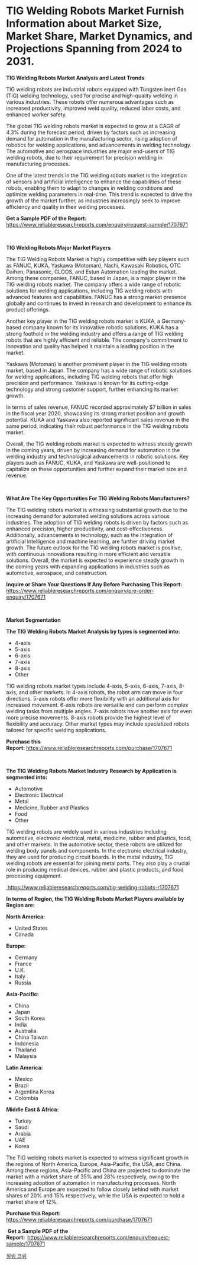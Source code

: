 <p><h1>TIG Welding Robots Market Furnish Information about Market Size, Market Share, Market Dynamics, and Projections Spanning from 2024 to 2031.</h1></p><p><strong>TIG Welding Robots Market Analysis and Latest Trends</strong></p>
<p><p>TIG welding robots are industrial robots equipped with Tungsten Inert Gas (TIG) welding technology, used for precise and high-quality welding in various industries. These robots offer numerous advantages such as increased productivity, improved weld quality, reduced labor costs, and enhanced worker safety.</p><p>The global TIG welding robots market is expected to grow at a CAGR of 4.3% during the forecast period, driven by factors such as increasing demand for automation in the manufacturing sector, rising adoption of robotics for welding applications, and advancements in welding technology. The automotive and aerospace industries are major end-users of TIG welding robots, due to their requirement for precision welding in manufacturing processes.</p><p>One of the latest trends in the TIG welding robots market is the integration of sensors and artificial intelligence to enhance the capabilities of these robots, enabling them to adapt to changes in welding conditions and optimize welding parameters in real-time. This trend is expected to drive the growth of the market further, as industries increasingly seek to improve efficiency and quality in their welding processes.</p></p>
<p><strong>Get a Sample PDF of the Report:&nbsp;</strong> <a href="https://www.reliableresearchreports.com/enquiry/request-sample/1707671">https://www.reliableresearchreports.com/enquiry/request-sample/1707671</a></p>
<p>&nbsp;</p>
<p><strong>TIG Welding Robots Major Market Players</strong></p>
<p><p>The TIG Welding Robots Market is highly competitive with key players such as FANUC, KUKA, Yaskawa (Motoman), Nachi, Kawasaki Robotics, OTC Daihen, Panasonic, CLOOS, and Estun Automation leading the market. Among these companies, FANUC, based in Japan, is a major player in the TIG welding robots market. The company offers a wide range of robotic solutions for welding applications, including TIG welding robots with advanced features and capabilities. FANUC has a strong market presence globally and continues to invest in research and development to enhance its product offerings.</p><p>Another key player in the TIG welding robots market is KUKA, a Germany-based company known for its innovative robotic solutions. KUKA has a strong foothold in the welding industry and offers a range of TIG welding robots that are highly efficient and reliable. The company's commitment to innovation and quality has helped it maintain a leading position in the market.</p><p>Yaskawa (Motoman) is another prominent player in the TIG welding robots market, based in Japan. The company has a wide range of robotic solutions for welding applications, including TIG welding robots that offer high precision and performance. Yaskawa is known for its cutting-edge technology and strong customer support, further enhancing its market growth.</p><p>In terms of sales revenue, FANUC recorded approximately $7 billion in sales in the fiscal year 2020, showcasing its strong market position and growth potential. KUKA and Yaskawa also reported significant sales revenue in the same period, indicating their robust performance in the TIG welding robots market.</p><p>Overall, the TIG welding robots market is expected to witness steady growth in the coming years, driven by increasing demand for automation in the welding industry and technological advancements in robotic solutions. Key players such as FANUC, KUKA, and Yaskawa are well-positioned to capitalize on these opportunities and further expand their market size and revenue.</p></p>
<p>&nbsp;</p>
<p><strong>What Are The Key Opportunities For TIG Welding Robots Manufacturers?</strong></p>
<p><p>The TIG welding robots market is witnessing substantial growth due to the increasing demand for automated welding solutions across various industries. The adoption of TIG welding robots is driven by factors such as enhanced precision, higher productivity, and cost-effectiveness. Additionally, advancements in technology, such as the integration of artificial intelligence and machine learning, are further driving market growth. The future outlook for the TIG welding robots market is positive, with continuous innovations resulting in more efficient and versatile solutions. Overall, the market is expected to experience steady growth in the coming years with expanding applications in industries such as automotive, aerospace, and construction.</p></p>
<p><strong>Inquire or Share Your Questions If Any Before Purchasing This Report:</strong> <a href="https://www.reliableresearchreports.com/enquiry/pre-order-enquiry/1707671">https://www.reliableresearchreports.com/enquiry/pre-order-enquiry/1707671</a></p>
<p>&nbsp;</p>
<p><strong>Market Segmentation</strong></p>
<p><strong>The TIG Welding Robots Market Analysis by types is segmented into:</strong></p>
<p><ul><li>4-axis</li><li>5-axis</li><li>6-axis</li><li>7-axis</li><li>8-axis</li><li>Other</li></ul></p>
<p><p>TIG welding robots market types include 4-axis, 5-axis, 6-axis, 7-axis, 8-axis, and other markets. In 4-axis robots, the robot arm can move in four directions. 5-axis robots offer more flexibility with an additional axis for increased movement. 6-axis robots are versatile and can perform complex welding tasks from multiple angles. 7-axis robots have another axis for even more precise movements. 8-axis robots provide the highest level of flexibility and accuracy. Other market types may include specialized robots tailored for specific welding applications.</p></p>
<p><strong>Purchase this Report:&nbsp;</strong><a href="https://www.reliableresearchreports.com/purchase/1707671">https://www.reliableresearchreports.com/purchase/1707671</a></p>
<p>&nbsp;</p>
<p><strong>The TIG Welding Robots Market Industry Research by Application is segmented into:</strong></p>
<p><ul><li>Automotive</li><li>Electronic Electrical</li><li>Metal</li><li>Medicine, Rubber and Plastics</li><li>Food</li><li>Other</li></ul></p>
<p><p>TIG welding robots are widely used in various industries including automotive, electronic electrical, metal, medicine, rubber and plastics, food, and other markets. In the automotive sector, these robots are utilized for welding body panels and components. In the electronic electrical industry, they are used for producing circuit boards. In the metal industry, TIG welding robots are essential for joining metal parts. They also play a crucial role in producing medical devices, rubber and plastic products, and food processing equipment.</p></p>
<p><a href="https://www.reliableresearchreports.com/tig-welding-robots-r1707671">&nbsp;https://www.reliableresearchreports.com/tig-welding-robots-r1707671</a></p>
<p><strong>In terms of Region, the TIG Welding Robots Market Players available by Region are:</strong></p>
<p>
    <p> <strong> North America: </strong>
        <ul>
            <li>United States</li>
            <li>Canada</li>
        </ul>
        </p> 
    <p> <strong> Europe: </strong>
        <ul>
            <li>Germany</li>
            <li>France</li>
            <li>U.K.</li>
            <li>Italy</li>
            <li>Russia</li>
        </ul>
        </p> 
    <p> <strong> Asia-Pacific: </strong>
        <ul>
            <li>China</li>
            <li>Japan</li>
            <li>South Korea</li>
            <li>India</li>
            <li>Australia</li>
            <li>China Taiwan</li>
            <li>Indonesia</li>
            <li>Thailand</li>
            <li>Malaysia</li>
        </ul>
        </p> 
    <p> <strong> Latin America: </strong>
        <ul>
            <li>Mexico</li>
            <li>Brazil</li>
            <li>Argentina Korea</li>
            <li>Colombia</li>
        </ul>
        </p> 
    <p> <strong> Middle East & Africa: </strong>
        <ul>
            <li>Turkey</li>
            <li>Saudi</li>
            <li>Arabia</li>
            <li>UAE</li>
            <li>Korea</li>
        </ul>
    </p>
    </p>
<p><p>The TIG welding robots market is expected to witness significant growth in the regions of North America, Europe, Asia-Pacific, the USA, and China. Among these regions, Asia-Pacific and China are projected to dominate the market with a market share of 35% and 28% respectively, owing to the increasing adoption of automation in manufacturing processes. North America and Europe are expected to follow closely behind with market shares of 20% and 15% respectively, while the USA is expected to hold a market share of 12%.</p></p>
<p><strong>Purchase this Report: </strong><a href="https://www.reliableresearchreports.com/purchase/1707671">https://www.reliableresearchreports.com/purchase/1707671</a></p>
<p>&nbsp;<strong>Get a Sample PDF of the Report:&nbsp;&nbsp;</strong><a href="https://www.reliableresearchreports.com/enquiry/request-sample/1707671">https://www.reliableresearchreports.com/enquiry/request-sample/1707671</a></p>
<p><strong></strong></p>
<p><p><a href="https://medium.com/@honeypie6456/%ED%9E%90%EB%A7%81-%ED%81%AC%EB%A6%BC-%EC%8B%9C%EC%9E%A5-%EA%B2%BD%EC%9F%81-%EB%B6%84%EC%84%9D-%EC%8B%9C%EC%9E%A5-%ED%8A%B8%EB%A0%8C%EB%93%9C-%EB%B0%8F-2031%EB%85%84%EA%B9%8C%EC%A7%80%EC%9D%98-%EC%A0%84%EB%A7%9D-b3ac88d760ed">힐링 크림</a></p></p>